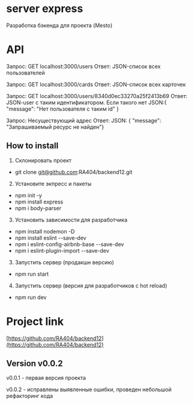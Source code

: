 # server express
Разработка бэкенда для проекта (Mesto)

# API 
Запрос: GET localhost:3000/users Ответ: JSON-список всех пользователей

Запрос: GET localhost:3000/cards Ответ: JSON-список всех карточек

Запрос: GET localhost:3000/users/8340d0ec33270a25f2413b69 Ответ: JSON-user с таким идентификатором. Если такого нет JSON:{ "message": "Нет пользователя с таким id" }

Запрос: Несуществующий адрес Ответ: JSON: { "message": "Запрашиваемый ресурс не найден"}

## How to install
1. Склонировать проект
* git clone git@github.com:RA404/backend12.git
2. Установите экпресс и пакеты
* npm init -y
* npm install express
* npm i body-parser
3. Установить зависимости для разработчика
* npm install nodemon -D
* npm install eslint --save-dev   
* npm i eslint-config-airbnb-base --save-dev
* npm i eslint-plugin-import --save-dev
3. Запустить сервер (продакшн версию)
* npm run start
4. Запустить сервер (версия для разработчиков с hot reload)
* npm run dev

# Project link 
[https://github.com/RA404/backend12](https://github.com/RA404/backend12)

## Version v0.0.2
v0.0.1 - первая версия проекта

v0.0.2 - исправлены выявленные ошибки, проведен небольшой рефакторинг кода